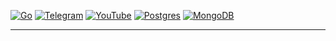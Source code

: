 [![Go](https://img.shields.io/badge/go-%2300ADD8.svg?style=for-the-badge&logo=go&logoColor=white)](https://go.dev/) [![Telegram](https://img.shields.io/badge/Telegram-2CA5E0?style=for-the-badge&logo=telegram&logoColor=white)](https://t.me/YonkoNostrada) 	[![YouTube](https://img.shields.io/badge/YouTube-%23FF0000.svg?style=for-the-badge&logo=YouTube&logoColor=white)](https://www.youtube.com/channel/UCBusM2QoshuKuXmuqCDG7Kw)  [![Postgres](https://img.shields.io/badge/postgres-%23316192.svg?style=for-the-badge&logo=postgresql&logoColor=white)](https://www.postgresql.org/)  [![MongoDB](https://img.shields.io/badge/MongoDB-%234ea94b.svg?style=for-the-badge&logo=mongodb&logoColor=white)](https://www.mongodb.com/)

   
***

